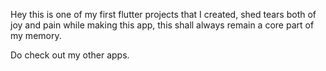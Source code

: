 Hey this is one of my first flutter projects that I created, shed tears both of joy and pain while making this app, this shall always remain a core part of my memory.
 
Do check out my other apps.
